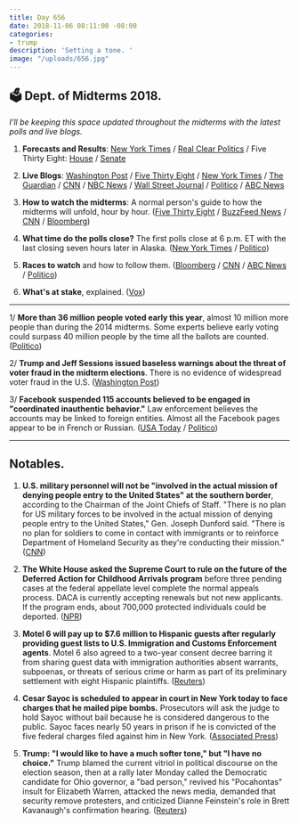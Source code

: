 ```yaml
---
title: Day 656
date: 2018-11-06 08:11:00 -08:00
categories:
- trump
description: 'Setting a tone. '
image: "/uploads/656.jpg"
---
```


## 🗳 Dept. of Midterms 2018.

*I'll be keeping this space updated throughout the midterms with the latest polls and live blogs.*

1. **Forecasts and Results**: [New York Times](https://www.nytimes.com/interactive/2018/upshot/elections-polls.html) / [Real Clear Politics](https://www.realclearpolitics.com/epolls/latest_polls/elections/) / Five Thirty Eight: [House](https://projects.fivethirtyeight.com/2018-midterm-election-forecast/house/) / [Senate](https://projects.fivethirtyeight.com/2018-midterm-election-forecast/senate/)

2. **Live Blogs**: [Washington Post](https://www.washingtonpost.com/politics/2018/live-updates/midterms/midterm-election-updates/) / [Five Thirty Eight](https://fivethirtyeight.com/live-blog/2018-election-results-coverage/) / [New York Times](https://www.nytimes.com/interactive/2018/11/02/us/politics/early-voting.html) / [The Guardian](https://www.theguardian.com/us-news/live/2018/nov/06/us-midterms-elections-2018-latest-live-polls-news-updates-donald-trump-republicans-democrats) / [CNN](https://www.cnn.com/politics/live-news/election-day-2018/index.html) / [NBC News](https://www.nbcnews.com/politics/elections/live-blog/live-blog-midterm-election-2018-updates-news-analysis-n930691) / [Wall Street Journal](https://www.wsj.com/livecoverage/2018-midterms-live-elections-coverage-analysis) / [Politico](https://www.politico.com/election-results/2018/election-day-live-updates-analysis/nov-6/) / [ABC News](https://abcnews.go.com/Politics/election-day-2018-americans-set-vote-historic-contest/story?id=58907692)

3. **How to watch the midterms**: A normal person's guide to how the midterms will unfold, hour by hour. ([Five Thirty Eight](https://fivethirtyeight.com/features/2018-election-polls-close/) / [BuzzFeed News](https://www.buzzfeednews.com/article/katherinemiller/midterms-watch-guide) / [CNN](https://www.cnn.com/2018/11/06/politics/midterm-election-night-viewers-guide/index.html) / [Bloomberg](https://www.bloomberg.com/news/articles/2018-11-05/following-the-midterm-elections-across-time-zones-viewing-guide))

4. **What time do the polls close?** The first polls close at 6 p.m. ET with the last closing seven hours later in Alaska. ([New York Times](https://www.nytimes.com/interactive/2018/11/06/us/politics/poll-closing-times.html) / [Politico](https://www.politico.com/story/2018/11/06/what-time-do-polls-close-2018-poll-closing-times-by-state-map-945421))

5. **Races to watch** and how to follow them. ([Bloomberg](https://www.bloomberg.com/news/articles/2018-11-05/following-the-midterm-elections-across-time-zones-viewing-guide) / [CNN](https://www.cnn.com/2018/11/05/politics/2018-midterms-roadmap-races-to-watch/index.html) / [ABC News](https://abcnews.go.com/Politics/key-races-story-2018-midterms/story?id=58436796) / [Politico](https://www.politico.com/story/2018/11/06/2018-elections-house-senate-won-lost-963562))

6. **What's at stake**, explained. ([Vox](https://www.vox.com/2018/11/5/18064760/2018-midterms-stakes))

---

1/ **More than 36 million people voted early this year**, almost 10 million more people than during the 2014 midterms. Some experts believe early voting could surpass 40 million people by the time all the ballots are counted. ([Politico](https://www.politico.com/story/2018/11/05/early-voting-turnout-2018-elections-midterms-963149))

2/ **Trump and Jeff Sessions issued baseless warnings about the threat of voter fraud in the midterm elections**. There is no evidence of widespread voter fraud in the U.S. ([Washington Post](https://www.washingtonpost.com/politics/without-evidence-trump-and-sessions-warn-of-voter-fraud-in-tuesdays-elections/2018/11/05/e9564788-e115-11e8-8f5f-a55347f48762_story.html))

3/ **Facebook suspended 115 accounts believed to be engaged in "coordinated inauthentic behavior."** Law enforcement believes the accounts may be linked to foreign entities. Almost all the Facebook pages appear to be in French or Russian. ([USA Today](https://www.usatoday.com/story/news/2018/11/05/facebook-foreign-election-meddling-ahead-midterms/1899284002/) / [Politico](https://www.politico.com/story/2018/11/06/facebook-suspends-accounts-polls-2018-964325))

---

## Notables.

1. **U.S. military personnel will not be "involved in the actual mission of denying people entry to the United States" at the southern border**, according to the Chairman of the Joint Chiefs of Staff. "There is no plan for US military forces to be involved in the actual mission of denying people entry to the United States," Gen. Joseph Dunford said. "There is no plan for soldiers to come in contact with immigrants or to reinforce Department of Homeland Security as they're conducting their mission." ([CNN](https://www.cnn.com/2018/11/05/politics/chairman-joint-chiefs-soldiers-border-migrants/index.html))

2. **The White House asked the Supreme Court to rule on the future of the Deferred Action for Childhood Arrivals program** before three pending cases at the federal appellate level complete the normal appeals process. DACA is currently accepting renewals but not new applicants. If the program ends, about 700,000 protected individuals could be deported. ([NPR](https://www.npr.org/2018/11/06/664649161/white-house-asks-supreme-court-to-rule-on-daca-sooner-not-later))

3. **Motel 6 will pay up to $7.6 million to Hispanic guests after regularly providing guest lists to U.S. Immigration and Customs Enforcement agents**. Motel 6 also agreed to a two-year consent decree barring it from sharing guest data with immigration authorities absent warrants, subpoenas, or threats of serious crime or harm as part of its preliminary settlement with eight Hispanic plaintiffs. ([Reuters](https://www.reuters.com/article/us-blackstone-group-motel6-immigration-s/motel-6-to-pay-7-6-million-for-giving-guest-lists-to-u-s-immigration-idUSKCN1NB23Q))

4. **Cesar Sayoc is scheduled to appear in court in New York today to face charges that he mailed pipe bombs.** Prosecutors will ask the judge to hold Sayoc without bail because he is considered dangerous to the public. Sayoc faces nearly 50 years in prison if he is convicted of the five federal charges filed against him in New York. ([Associated Press](https://apnews.com/df205626dd4c4b898512d2a329f28efc))

5. **Trump: "I would like to have a much softer tone," but "I have no choice."** Trump blamed the current vitriol in political discourse on the election season, then at a rally later Monday called the Democratic candidate for Ohio governor, a "bad person," revived his "Pocahontas" insult for Elizabeth Warren, attacked the news media, demanded that security remove protesters, and criticized Dianne Feinstein's role in Brett Kavanaugh's confirmation hearing. ([Reuters](https://www.reuters.com/article/us-usa-election-trump-tone-idUSKCN1NB04I))